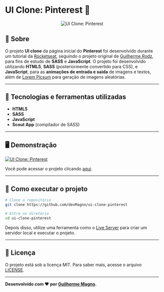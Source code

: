 # UI Clone: Pinterest 📌
<p align="center">
<img src="https://i.imgur.com/k6c7oIW.png" alt="UI Clone: Pinterest" title="UI Clone: Pinterest">
</p>

## 📖 Sobre   
O projeto **UI clone** da página inicial do **Pinterest** foi desenvolvido durante um tutorial da [Rocketseat](https://www.youtube.com/c/RocketSeat/videos), seguindo o projeto original de [Guilherme Rodz](https://github.com/guilhermerodz), para fins de estudo de **SASS** e **JavaScript**. O projeto foi desenvolvido utilizando **HTML5**, **SASS** (posteriormente convertido para CSS), e **JavaScript**, para as **animações de entrada e saída** de imagens e textos, além de [Lorem Picsum](https://picsum.photos/) para geração de imagens aleatórias.

---

## 🚀 Tecnologias e ferramentas utilizadas
- **HTML5**
- **SASS**
- **JavaScript**
- **Scout App** (compilador de SASS)

---

## 🖥️ Demonstração
[![UI Clone: Pinterest](https://i.imgur.com/PAUUED1.png "Clique para acessar o projeto")](https://devmagno.github.io/ui-clone-pinterest/ "Clique para acessar o projeto") 

Você pode acessar o projeto clicando [aqui](https://devmagno.github.io/ui-clone-pinterest/).

---

## 🔧 Como executar o projeto

```bash
# Clone o repositório
git clone https://github.com/devMagno/ui-clone-pinterest

# Entre no diretório
cd ui-clone-pinterest
```
Depois disso, utilize uma ferramenta como o [Live Server](https://marketplace.visualstudio.com/items?itemName=ritwickdey.LiveServer) para criar um servidor local e executar o projeto.

---

## 📝 Licença

O projeto está sob a licença MIT. Para saber mais, acesse o arquivo [LICENSE](https://github.com/devMagno/ui-clone-pinterest/blob/main/LICENSE).

---
**Desenvolvido com ❤️ por [Guilherme Magno](https://github.com/devmagno/).**
